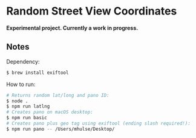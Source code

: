 # Random Street View Coordinates

**Experimental project. Currently a work in progress.**

## Notes

Dependency:

```bash
$ brew install exiftool
```

How to run:

```bash
# Returns random lat/long and pano ID:
$ node .
$ npm run latlng
# Creates pano on macOS desktop:
$ npm run basic
# Creates pano plus geo tag using exiftool (ending slash required!):
$ npm run pano -- /Users/mhulse/Desktop/
```
